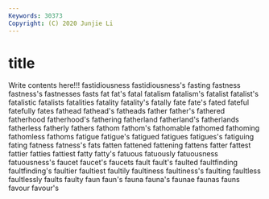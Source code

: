```yaml
---
Keywords: 30373
Copyright: (C) 2020 Junjie Li
---
```


# title

Write contents here!!!
fastidiousness 
fastidiousness's 
fasting 
fastness 
fastness's 
fastnesses 
fasts
fat 
fat's 
fatal 
fatalism 
fatalism's 
fatalist 
fatalist's 
fatalistic 
fatalists 
fatalities
fatality 
fatality's 
fatally 
fate 
fate's 
fated 
fateful 
fatefully 
fates 
fathead
fathead's 
fatheads 
father 
father's 
fathered 
fatherhood 
fatherhood's 
fathering 
fatherland 
fatherland's
fatherlands 
fatherless 
fatherly 
fathers 
fathom 
fathom's 
fathomable 
fathomed 
fathoming 
fathomless
fathoms 
fatigue 
fatigue's 
fatigued 
fatigues 
fatigues's 
fatiguing 
fating 
fatness 
fatness's
fats 
fatten 
fattened 
fattening 
fattens 
fatter 
fattest 
fattier 
fatties 
fattiest
fatty 
fatty's 
fatuous 
fatuously 
fatuousness 
fatuousness's 
faucet 
faucet's 
faucets 
fault
fault's 
faulted 
faultfinding 
faultfinding's 
faultier 
faultiest 
faultily 
faultiness 
faultiness's 
faulting
faultless 
faultlessly 
faults 
faulty 
faun 
faun's 
fauna 
fauna's 
faunae 
faunas
fauns 
favour 
favour's 

